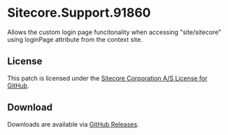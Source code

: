 # Sitecore.Support.91860
Allows the custom login page funcitonality when accessing &quot;site/sitecore&quot; using loginPage attribute from the context site.

## License  
This patch is licensed under the [Sitecore Corporation A/S License for GitHub](https://github.com/sitecoresupport/Sitecore.Support.91860/blob/master/LICENSE).  

## Download  
Downloads are available via [GitHub Releases](https://github.com/sitecoresupport/Sitecore.Support.91860/releases).  
